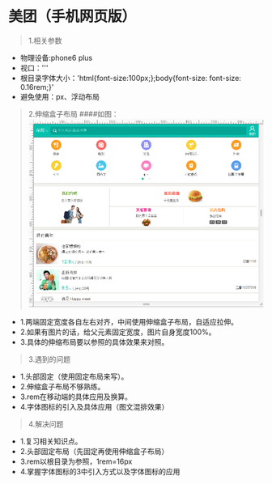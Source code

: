 # 美团（手机网页版）
> 1.相关参数
* 物理设备:phone6 plus
* 视口：'<meta name="viewport"
                content="width=device-width, user-scalable=no,
                initial-scale=0.5, maximum-scale=0.5, minimum-scale=0.5">''
* 根目录字体大小：'html{font-size:100px;};body{font-size: font-size: 0.16rem;}'
* 避免使用：px、浮动布局
> 2.伸缩盒子布局
####如图：
 ![Alt text](ui/meishi1.jpg)
* 1.两端固定宽度各自左右对齐，中间使用伸缩盒子布局，自适应拉伸。
* 2.如果有图片的话，给父元素固定宽度，图片自身宽度100%。
* 3.具体的伸缩布局要以参照的具体效果来对照。

> 3.遇到的问题
* 1.头部固定（使用固定布局来写）。
* 2.伸缩盒子布局不够熟练。
* 3.rem在移动端的具体应用及换算。
* 4.字体图标的引入及具体应用（图文混排效果）

> 4.解决问题
 * 1.复习相关知识点。
 * 2.头部固定布局（先固定再使用伸缩盒子布局）
 * 3.rem以根目录为参照，1rem=16px
 * 4.掌握字体图标的3中引入方式以及字体图标的应用